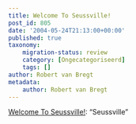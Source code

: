 ```yaml
---
title: Welcome To Seussville!
post_id: 805
date: '2004-05-24T21:13:00+00:00'
published: true
taxonomy:
    migration-status: review
    category: [Ongecategoriseerd]
    tags: []
author: Robert van Bregt
metadata:
    author: Robert van Bregt
---
```

[Welcome To Seussville!](https://web.archive.org/web/20050207102801/http://www.seussville.com/): “Seussville”
